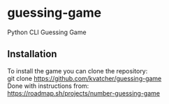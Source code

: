 # guessing-game
Python CLI Guessing Game
## Installation
To install the game you can clone the repository:   
git clone https://github.com/kvatcher/guessing-game  
Done with instructions from:  
https://roadmap.sh/projects/number-guessing-game

